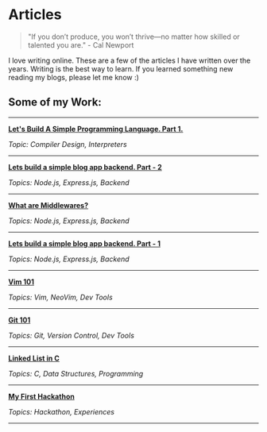 # Articles


> "If you don’t produce, you won’t thrive—no matter how skilled or talented you are." - Cal Newport


I love writing online. These are a few of the articles I have written over the years. Writing is the best way to learn. If you learned something new reading my blogs, please let me know :)

## Some of my Work:

---

__[Let's Build A Simple Programming Language. Part 1.](./articles/language1)__

*Topic: Compiler Design, Interpreters*

---
__[Lets build a simple blog app backend. Part - 2](./articles/masteringbackend2)__

*Topics: Node.js, Express.js, Backend*

---
__[What are Middlewares?](./articles/middlewares)__

*Topics: Node.js, Express.js, Backend*

---

__[Lets build a simple blog app backend. Part - 1](./articles/masteringbackend1)__

*Topics: Node.js, Express.js, Backend*

---

__[Vim 101](./articles/vim)__

*Topics: Vim, NeoVim, Dev Tools*

---

__[Git 101](./articles/git)__

*Topics: Git, Version Control, Dev Tools*

---

__[Linked List in C](./articles/linkedlist)__

*Topics: C, Data Structures, Programming*

---

__[My First Hackathon](./articles/hackathon)__

*Topics: Hackathon, Experiences*

---
